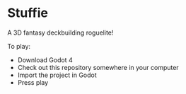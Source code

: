 # Stuffie

A 3D fantasy deckbuilding roguelite!

To play:
- Download Godot 4
- Check out this repository somewhere in your computer
- Import the project in Godot
- Press play
